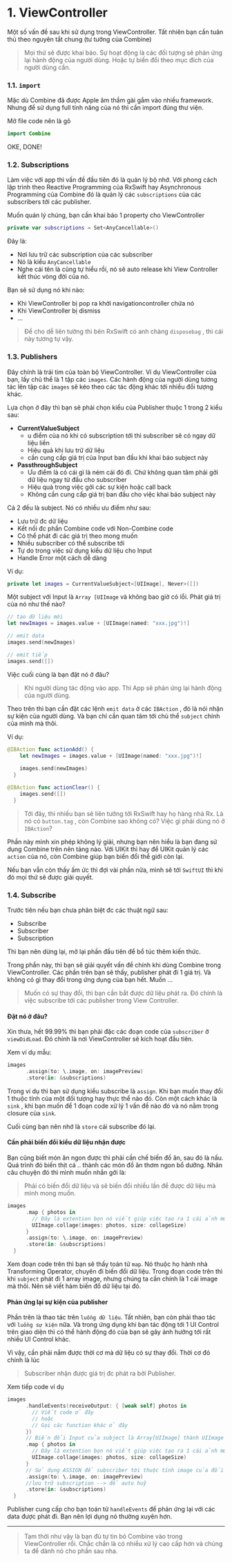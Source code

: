 # 1. ViewController

Một số vấn đề sau khi sử dụng trong ViewController. Tất nhiên bạn cần tuân thủ theo nguyên tắt chung (tư tưởng của Combine)

> Mọi thứ sẽ được khai báo. Sự hoạt động là các đối tượng sẽ phản ứng lại hành động của người dùng. Hoặc tự biến đổi theo mục đích của người dùng cần.

### 1.1. `import`

Mặc dù Combine đã được Apple âm thầm gài gắm vào nhiều framework. Nhưng để sử dụng full tính năng của nó thì cần import đúng thư viện.

Mở file code nên là gõ

```swift
import Combine
```

OKE, DONE!

### 1.2. Subscriptions

Làm việc với app thì vấn đề đầu tiên đó là quản lý bộ nhớ. Với phong cách lập trình theo Reactive Programming của RxSwift hay Asynchronous Programming của Combine đó là quản lý các `subscriptions` của các subscribers tới các publisher.

Muốn quán lý chúng, bạn cần khai báo 1 property cho ViewController

```swift
private var subscriptions = Set<AnyCancellable>()
```

Đây là:

- Nơi lưu trữ các subscription của các subscriber
- Nó là kiểu `AnyCancellable` 
- Nghe cái tên là cũng tự hiểu rồi, nó sẽ auto release khi View Controller kết thúc vòng đời của nó.

Bạn sẽ sử dụng nó khi nào:

* Khi ViewController bị pop ra khởi navigationcontroller chứa nó
* Khi ViewController bị dismiss
* ...

> Để cho dễ liên tưởng thì bên RxSwift có anh chàng `disposebag` , thì cái này tương tự vậy.

### 1.3. Publishers

Đây chính là trái tim của toàn bộ ViewController. Ví dụ ViewController của bạn, lấy chủ thể là 1 tập các `images`. Các hành động của người dùng tương tác lên tập các `images` sẽ kéo theo các tác động khác tới nhiều đối tượng khác.

Lựa chọn ở đây thì bạn sẽ phải chọn kiểu của Publisher thuộc 1 trong 2 kiểu sau:

* **CurrentValueSubject**
  * u điểm của nó khi có subscription tới thì subscriber sẽ có ngay dữ liệu liền
  * Hiệu quả khi lưu trữ dữ liệu
  * cần cung cấp giá trị của Input ban đầu khi khai báo subject này
* **PassthroughSubject**
  * Ưu điểm là có cái gì là ném cái đó đi. Chứ không quan tâm phải gởi dữ liệu ngay từ đầu cho subscriber
  * Hiệu quả trong việc gởi các sự kiện hoặc call back
  * Không cần cung cấp giá trị ban đầu cho việc khai báo subject này

Cả 2 đều là subject. Nó có nhiều ưu điểm như sau:

* Lưu trữ đc dữ liệu
* Kết nối đc phần Combine code với Non-Combine code
* Có thể phát đi các giá trị theo mong muốn
* Nhiều subscriber có thể subscribe tới
* Tự do trong việc sử dụng kiểu dữ liệu cho Input
* Handle Error một cách dễ dàng

Ví dụ:

```swift
private let images = CurrentValueSubject<[UIImage], Never>([])
```

Một subject với Input là `Array [UIImage` và không bao giờ có lỗi. Phát giá trị của nó như thế nào?

```swift
// tạo dữ liệu mới
let newImages = images.value + [UIImage(named: "xxx.jpg")!]

// emit data
images.send(newImages)

// emit tiếp
images.send([])
```

Việc cuối cùng là bạn đặt nó ở đâu?

> Khi người dùng tác động vào app. Thì App sẽ phản ứng lại hành động của người dùng.

Theo trên thì bạn cần đặt các lệnh `emit data` ở các `IBAction` , đó là nói nhận sự kiện của người dùng. Và bạn chỉ cần quan tâm tới chủ thể `subject` chính của mình mà thôi.

Ví dụ:

```swift
@IBAction func actionAdd() {
    let newImages = images.value + [UIImage(named: "xxx.jpg")!]
    
    images.send(newImages)
  }

@IBAction func actionClear() {
    images.send([])
  }
```

> Tới đây, thì nhiều bạn sẽ liên tưởng tởi RxSwift hay họ hàng nhà Rx. Là nó có `button.tag` , còn Combine sao không có? Việc gì phải dùng nó ở `IBAction`?

Phần này mình xin phép không lý giải, nhưng bạn nên hiểu là bạn đang sử dụng Combine trên nên tảng nào. Với UIKit thì hay để UIKit quản lý các `action` của nó, còn Combine giúp bạn biến đổi thể giới còn lại.

Nếu bạn vẫn còn thấy ấm ức thì đợi vài phần nữa, mình sẽ tới `SwiftUI` thì khi đó mọi thứ sẽ được giải quyết.

### 1.4. Subscribe

Trước tiên nếu bạn chưa phân biệt đc các thuật ngữ sau:

* Subscribe
* Subscriber
* Subscription

Thì bạn nên dừng lại, mở lại phần đầu tiên để bổ túc thêm kiến thức.

Trong phần này, thì bạn sẽ giải quyết vấn đề chính khi dùng Combine trong ViewController. Các phần trên bạn sẽ thấy, publisher phát đi 1 giá trị. Và không có gì thay đổi trong ứng dụng của bạn hết. Muốn ...

> Muốn có sự thay đổi, thì bạn cần bắt được dữ liệu phát ra. Đó chính là việc subscribe tới các publisher trong View Controller.

#### Đặt nó ở đâu?

Xin thưa, hết 99.99% thì bạn phải đặc các đoạn code của `subscriber` ở `viewDidLoad`. Đó chính là nơi ViewController sẽ kích hoạt đầu tiên.

Xem ví dụ mẫu:

```swift
images
      .assign(to: \.image, on: imagePreview)
      .store(in: &subscriptions)
```

Trong ví dụ thì bạn sử dụng kiểu subscribe là `assign`. Khi bạn muốn thay đổi 1 thuộc tính của một đối tượng hay thực thể nào đó. Còn một cách khác là `sink` , khi bạn muốn để 1 đoạn code xử lý 1 vấn đề nào đó và nó nằm trong closure của `sink`.

Cuối cùng bạn nên nhớ là `store` cái subscribe đó lại.

#### Cần phải biến đổi kiểu dữ liệu nhận được

Bạn cũng biết món ăn ngon được thì phải cần chế biến đồ ăn, sau đó là nấu. Quá trình đó biến thịt cá .. thành các món đồ ăn thơm ngon bổ dưỡng. Nhân câu chuyện đó thì mình muốn nhắn gởi là:

> Phải có biến đổi dữ liệu và sẽ biến đổi nhiều lần để được dữ liệu mà mình mong muốn.

```swift
images
      .map { photos in
        // Đây là extention bọn nó viết giúp việc tạo ra 1 cái ảnh mới từ các ảnh trong array
        UIImage.collage(images: photos, size: collageSize)
      }
      .assign(to: \.image, on: imagePreview)
      .store(in: &subscriptions)
  }
```

Xem đoạn code trên thì bạn sẽ thấy toán tử `map`. Nó thuộc họ hành nhà Transforming Operator, chuyên đi biến đổi dữ liệu. Trong đoạn code trên thì khi `subject` phát đi 1 array image, nhưng chúng ta cần chính là 1 cái image mà thôi. Nên sẽ viết hàm biến đổ dữ liệu tại đó.

#### Phản ứng lại sự kiện của publisher

Phần trên là thao tác trên `luồng dữ liệu`. Tất nhiên, bạn còn phải thao tác với `luồng sự kiện` nữa. Và trong ứng dụng khi bạn tác động tới 1 UI Control trên giao diện thì có thể hành động đó của bạn sẽ gây ảnh hưởng tới rất nhiều UI Control khác.

Vì vậy, cần phải nắm được thời cơ mà dữ liệu có sự thay đổi. Thời cơ đó chính là lúc

> Subscriber nhận được giá trị đc phát ra bởi Publisher.

Xem tiếp code ví dụ

```swift
images
      .handleEvents(receiveOutput: { [weak self] photos in
        // Viết code ở đây 
        // hoặc
        // Gọi các function khác ở đây                            
      })
      // Biến đổi Input của subject là Array[UIImage] thành UIImage
      .map { photos in
        // Đây là extention bọn nó viết giúp việc tạo ra 1 cái ảnh mới từ các ảnh trong array
        UIImage.collage(images: photos, size: collageSize)
      }
      // Sử dụng ASSIGN để subscriber tới thuộc tính image của đối tượng `imagePreview`
      .assign(to: \.image, on: imagePreview)
      //lưu trữ subscription --> để auto huỹ
      .store(in: &subscriptions)
  }
```

Publisher cung cấp cho bạn toán tử `handleEvents` để phản ứng lại với các data được phát đi. Bạn nên lợi dụng nó thường xuyên hơn.

---

> Tạm thời như vậy là bạn đủ tự tin bỏ Combine vào trong ViewController rồi. Chắc chắn là có nhiều xử lý cao cấp hơn và chúng ta để dành nó cho phần sau nha.

